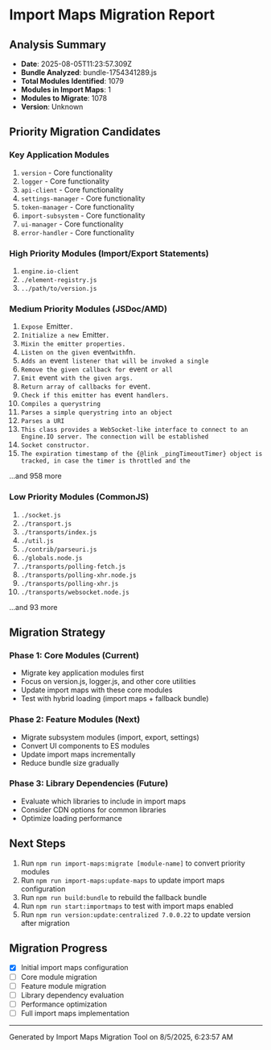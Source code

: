 # Import Maps Migration Report

## Analysis Summary
- **Date**: 2025-08-05T11:23:57.309Z
- **Bundle Analyzed**: bundle-1754341289.js
- **Total Modules Identified**: 1079
- **Modules in Import Maps**: 1
- **Modules to Migrate**: 1078
- **Version**: Unknown

## Priority Migration Candidates

### Key Application Modules
1. `version` - Core functionality
2. `logger` - Core functionality
3. `api-client` - Core functionality
4. `settings-manager` - Core functionality
5. `token-manager` - Core functionality
6. `import-subsystem` - Core functionality
7. `ui-manager` - Core functionality
8. `error-handler` - Core functionality

### High Priority Modules (Import/Export Statements)
1. `engine.io-client`
2. `./element-registry.js`
3. `../path/to/version.js`


### Medium Priority Modules (JSDoc/AMD)
1. `Expose `Emitter`.`
2. `Initialize a new `Emitter`.`
3. `Mixin the emitter properties.`
4. `Listen on the given `event` with `fn`.`
5. `Adds an `event` listener that will be invoked a single`
6. `Remove the given callback for `event` or all`
7. `Emit `event` with the given args.`
8. `Return array of callbacks for `event`.`
9. `Check if this emitter has `event` handlers.`
10. `Compiles a querystring`
11. `Parses a simple querystring into an object`
12. `Parses a URI`
13. `This class provides a WebSocket-like interface to connect to an Engine.IO server. The connection will be established`
14. `Socket constructor.`
15. `The expiration timestamp of the {@link _pingTimeoutTimer} object is tracked, in case the timer is throttled and the`

...and 958 more

### Low Priority Modules (CommonJS)
1. `./socket.js`
2. `./transport.js`
3. `./transports/index.js`
4. `./util.js`
5. `./contrib/parseuri.js`
6. `./globals.node.js`
7. `./transports/polling-fetch.js`
8. `./transports/polling-xhr.node.js`
9. `./transports/polling-xhr.js`
10. `./transports/websocket.node.js`

...and 93 more

## Migration Strategy

### Phase 1: Core Modules (Current)
- Migrate key application modules first
- Focus on version.js, logger.js, and other core utilities
- Update import maps with these core modules
- Test with hybrid loading (import maps + fallback bundle)

### Phase 2: Feature Modules (Next)
- Migrate subsystem modules (import, export, settings)
- Convert UI components to ES modules
- Update import maps incrementally
- Reduce bundle size gradually

### Phase 3: Library Dependencies (Future)
- Evaluate which libraries to include in import maps
- Consider CDN options for common libraries
- Optimize loading performance

## Next Steps
1. Run `npm run import-maps:migrate [module-name]` to convert priority modules
2. Run `npm run import-maps:update-maps` to update import maps configuration
3. Run `npm run build:bundle` to rebuild the fallback bundle
4. Run `npm run start:importmaps` to test with import maps enabled
5. Run `npm run version:update:centralized 7.0.0.22` to update version after migration

## Migration Progress
- [x] Initial import maps configuration
- [ ] Core module migration
- [ ] Feature module migration
- [ ] Library dependency evaluation
- [ ] Performance optimization
- [ ] Full import maps implementation

---
Generated by Import Maps Migration Tool on 8/5/2025, 6:23:57 AM
